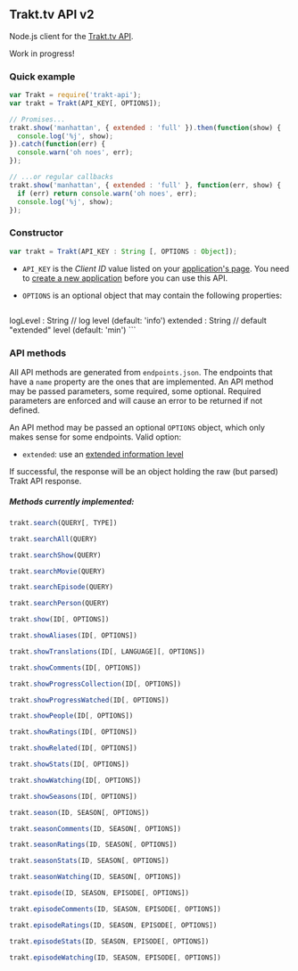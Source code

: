 ## Trakt.tv API v2

Node.js client for the [Trakt.tv API](http://docs.trakt.apiary.io/#).

Work in progress!

### Quick example

```javascript
var Trakt = require('trakt-api');
var trakt = Trakt(API_KEY[, OPTIONS]);

// Promises...
trakt.show('manhattan', { extended : 'full' }).then(function(show) {
  console.log('%j', show);
}).catch(function(err) {
  console.warn('oh noes', err);
});

// ...or regular callbacks
trakt.show('manhattan', { extended : 'full' }, function(err, show) {
  if (err) return console.warn('oh noes', err);
  console.log('%j', show);
});
```

### Constructor

```javascript
var trakt = Trakt(API_KEY : String [, OPTIONS : Object]);
```

* `API_KEY` is the _Client ID_ value listed on your [application's page](https://trakt.tv/oauth/applications). You need to [create a new application](https://trakt.tv/oauth/applications/new) before you can use this API.
* `OPTIONS` is an optional object that may contain the following properties:

    ```
logLevel : String   // log level                (default: 'info')
extended : String   // default "extended" level (default: 'min')
    ```

### API methods

All API methods are generated from `endpoints.json`. The endpoints that have a `name` property are the ones that are implemented. An API method may be passed parameters, some required, some optional. Required parameters are enforced and will cause an error to be returned if not defined.

An API method may be passed an optional `OPTIONS` object, which only makes sense for some endpoints. Valid option:

* `extended`: use an [extended information level](http://docs.trakt.apiary.io/#introduction/extended-info)

If successful, the response will be an object holding the raw (but parsed) Trakt API response.

##### Methods currently implemented:

```javascript
trakt.search(QUERY[, TYPE])

trakt.searchAll(QUERY)

trakt.searchShow(QUERY)

trakt.searchMovie(QUERY)

trakt.searchEpisode(QUERY)

trakt.searchPerson(QUERY)

trakt.show(ID[, OPTIONS])

trakt.showAliases(ID[, OPTIONS])

trakt.showTranslations(ID[, LANGUAGE][, OPTIONS])

trakt.showComments(ID[, OPTIONS])

trakt.showProgressCollection(ID[, OPTIONS])

trakt.showProgressWatched(ID[, OPTIONS])

trakt.showPeople(ID[, OPTIONS])

trakt.showRatings(ID[, OPTIONS])

trakt.showRelated(ID[, OPTIONS])

trakt.showStats(ID[, OPTIONS])

trakt.showWatching(ID[, OPTIONS])

trakt.showSeasons(ID[, OPTIONS])

trakt.season(ID, SEASON[, OPTIONS])

trakt.seasonComments(ID, SEASON[, OPTIONS])

trakt.seasonRatings(ID, SEASON[, OPTIONS])

trakt.seasonStats(ID, SEASON[, OPTIONS])

trakt.seasonWatching(ID, SEASON[, OPTIONS])

trakt.episode(ID, SEASON, EPISODE[, OPTIONS])

trakt.episodeComments(ID, SEASON, EPISODE[, OPTIONS])

trakt.episodeRatings(ID, SEASON, EPISODE[, OPTIONS])

trakt.episodeStats(ID, SEASON, EPISODE[, OPTIONS])

trakt.episodeWatching(ID, SEASON, EPISODE[, OPTIONS])
```

